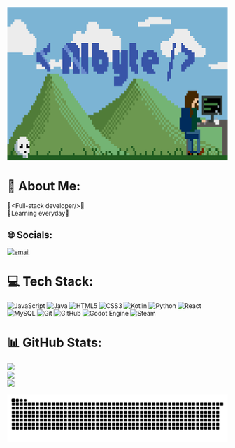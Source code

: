<img src="./sprite.gif" width="100%" height="350px">

# 💫 About Me:
👾\<Full-stack developer/>👾<br>🌱Learning everyday🌱


## 🌐 Socials:
[![email](https://img.shields.io/badge/Email-D14836?logo=gmail&logoColor=white)](mailto:albertozartenorio@gmail.com) 

# 💻 Tech Stack:
![JavaScript](https://img.shields.io/badge/javascript-%23323330.svg?style=for-the-badge&logo=javascript&logoColor=%23F7DF1E) ![Java](https://img.shields.io/badge/java-%23ED8B00.svg?style=for-the-badge&logo=openjdk&logoColor=white) ![HTML5](https://img.shields.io/badge/html5-%23E34F26.svg?style=for-the-badge&logo=html5&logoColor=white) ![CSS3](https://img.shields.io/badge/css3-%231572B6.svg?style=for-the-badge&logo=css3&logoColor=white) ![Kotlin](https://img.shields.io/badge/kotlin-%237F52FF.svg?style=for-the-badge&logo=kotlin&logoColor=white) ![Python](https://img.shields.io/badge/python-3670A0?style=for-the-badge&logo=python&logoColor=ffdd54) ![React](https://img.shields.io/badge/react-%2320232a.svg?style=for-the-badge&logo=react&logoColor=%2361DAFB) ![MySQL](https://img.shields.io/badge/mysql-4479A1.svg?style=for-the-badge&logo=mysql&logoColor=white) ![Git](https://img.shields.io/badge/git-%23F05033.svg?style=for-the-badge&logo=git&logoColor=white) ![GitHub](https://img.shields.io/badge/github-%23121011.svg?style=for-the-badge&logo=github&logoColor=white) ![Godot Engine](https://img.shields.io/badge/GODOT-%23FFFFFF.svg?style=for-the-badge&logo=godot-engine) ![Steam](https://img.shields.io/badge/steam-%23000000.svg?style=for-the-badge&logo=steam&logoColor=white)
# 📊 GitHub Stats:
![](https://github-readme-stats.vercel.app/api?username=AlbertoZaragosi&theme=dark&hide_border=false&include_all_commits=false&count_private=false)<br/>
![](https://github-readme-streak-stats.herokuapp.com/?user=AlbertoZaragosi&theme=dark&hide_border=false)<br/>
![](https://github-readme-stats.vercel.app/api/top-langs/?username=AlbertoZaragosi&theme=dark&hide_border=false&include_all_commits=false&count_private=false&layout=compact)

<picture>
  <source media="(prefers-color-scheme: dark)" srcset="https://raw.githubusercontent.com/AlbertoZaragosi/AlbertoZaragosi/output/github-snake-dark.svg" />
  <source media="(prefers-color-scheme: light)" srcset="https://raw.githubusercontent.com/AlbertoZaragosi/AlbertoZaragosi/output/github-snake.svg" />
  <img alt="github-snake" src="https://raw.githubusercontent.com/AlbertoZaragosi/AlbertoZaragosi/output/github-snake.svg" />
</picture>


 

